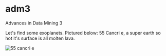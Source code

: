 # adm3
Advances in Data Mining 3

Let's find some exoplanets. Pictured below: 55 Cancri e, a super earth so hot it's surface is all molten lava.


![55 cancri e](https://user-images.githubusercontent.com/44651818/144745366-d7548128-e595-4f40-8972-f24b6f97a0d2.jpeg)
